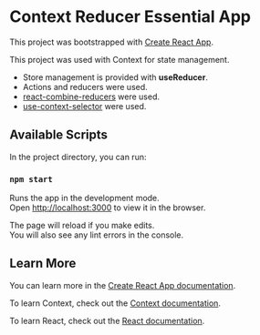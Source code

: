 # Context Reducer Essential App

This project was bootstrapped with [Create React App](https://github.com/facebook/create-react-app).

This project was used with Context for state management.
- Store management is provided with **useReducer**.
- Actions and reducers were used.
- [react-combine-reducers](https://www.npmjs.com/package/react-combine-reducers) were used.
- [use-context-selector](https://www.npmjs.com/package/use-context-selector) were used.

## Available Scripts

In the project directory, you can run:

### `npm start`

Runs the app in the development mode.\
Open [http://localhost:3000](http://localhost:3000) to view it in the browser.

The page will reload if you make edits.\
You will also see any lint errors in the console.

## Learn More

You can learn more in the [Create React App documentation](https://facebook.github.io/create-react-app/docs/getting-started).

To learn Context, check out the [Context documentation](https://reactjs.org/docs/context.html).

To learn React, check out the [React documentation](https://reactjs.org/).
